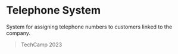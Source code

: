# Telephone System

System for assigning telephone numbers to customers linked to the company.

> TechCamp 2023

